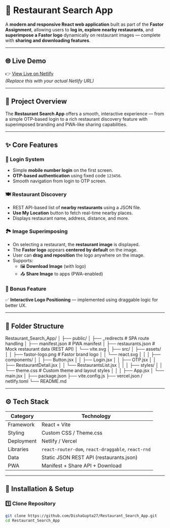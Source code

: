# 🍴 Restaurant Search App  

A **modern and responsive React web application** built as part of the **Fastor Assignment**, allowing users to **log in, explore nearby restaurants**, and **superimpose a Fastor logo** dynamically on restaurant images — complete with **sharing and downloading features**.

---

## 🌐 Live Demo  
👉 [View Live on Netlify](https://your-app-name.netlify.app)  
*(Replace this with your actual Netlify URL)*

---

## 🧠 Project Overview  

The **Restaurant Search App** offers a smooth, interactive experience — from a simple OTP-based login to a rich restaurant discovery feature with superimposed branding and PWA-like sharing capabilities.

---

## ✨ Core Features  

### 🔐 Login System  
- Simple **mobile number login** on the first screen.  
- **OTP-based authentication** using fixed code `123456`.  
- Smooth navigation from login to OTP screen.

### 🍽️ Restaurant Discovery  
- REST API-based list of **nearby restaurants** using a JSON file.  
- **Use My Location** button to fetch real-time nearby places.  
- Displays restaurant name, address, distance, and more.  

### 🏞️ Image Superimposing  
- On selecting a restaurant, the **restaurant image** is displayed.  
- The **Fastor logo** appears **centered by default** on the image.  
- User can **drag and reposition** the logo anywhere on the image.  
- Supports:
  - 🖼️ **Download Image** (with logo)
  - 📤 **Share Image** to apps (PWA-enabled)

### 🎁 Bonus Feature  
✅ **Interactive Logo Positioning** — implemented using draggable logic for better UX.

---

## 🧱 Folder Structure  
Restaurant_Search_App/
│
├── public/
│ ├── _redirects # SPA route handling
│ ├── manifest.json # PWA manifest
│ ├── restaurants.json # Mock restaurant data (REST API)
│ └── vite.svg
│
├── src/
│ ├── assets/
│ │ ├── fastor-logo.png # Fastor brand logo
│ │ └── react.svg
│ │
│ ├── components/
│ │ ├── Button.jsx
│ │ ├── Login.jsx
│ │ ├── OTP.jsx
│ │ ├── RestaurantDetail.jsx
│ │ └── RestaurantsList.jsx
│ │
│ ├── styles/
│ │ └── theme.css # Custom theme and layout styles
│ │
│ ├── App.jsx
│ └── main.jsx
│
├── package.json
├── vite.config.js
├── vercel.json / netlify.toml
└── README.md


---

## ⚙️ Tech Stack  

| Category | Technology |
|-----------|-------------|
| Framework | React + Vite |
| Styling | Custom CSS / Theme.css |
| Deployment | Netlify / Vercel |
| Libraries | `react-router-dom`, `react-draggable`, `react-rnd` |
| Data | Static JSON REST API (restaurants.json) |
| PWA | Manifest + Share API + Download |

---

## 🧩 Installation & Setup  

### 1️⃣ Clone Repository  
```bash
git clone https://github.com/DishaGupta27/Restaurant_Search_App.git
cd Restaurant_Search_App

